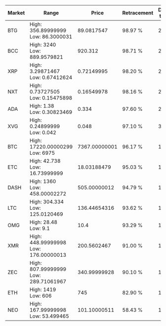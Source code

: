| Market | Range | Price| Retracement | Doubles to 50% |
| --- | --- | --- | --- | --- |
| BTG | High: 356.89999999<br />Low: 86.3000031 | 89.0817547 | 98.97 % | 2.49 |
| BCC | High: 3240<br />Low: 889.9579821 | 920.312 | 98.71 % | 2.24 |
| XRP | High: 3.29871467<br />Low: 0.67412624 | 0.72149995 | 98.20 % | 2.75 |
| NXT | High: 0.73727505<br />Low: 0.15475898 | 0.16549978 | 98.16 % | 2.69 |
| ADA | High: 1.38<br />Low: 0.30823469 | 0.334 | 97.60 % | 2.53 |
| XVG | High: 0.24899999<br />Low: 0.042 | 0.048 | 97.10 % | 3.03 |
| BTC | High: 17220.00000299<br />Low: 6975 | 7367.00000001 | 96.17 % | 1.64 |
| ETC | High: 42.738<br />Low: 16.73999999 | 18.03188479 | 95.03 % | 1.65 |
| DASH | High: 1360<br />Low: 458.00002272 | 505.00000012 | 94.79 % | 1.80 |
| LTC | High: 304.334<br />Low: 125.0120469 | 136.44654316 | 93.62 % | 1.57 |
| OMG | High: 28.48<br />Low: 9.1 | 10.4 | 93.29 % | 1.81 |
| XMR | High: 448.99999998<br />Low: 176.00000013 | 200.5602467 | 91.00 % | 1.56 |
| ZEC | High: 807.99999999<br />Low: 289.71061967 | 340.99999928 | 90.10 % | 1.61 |
| ETH | High: 1419<br />Low: 606 | 745 | 82.90 % | 1.36 |
| NEO | High: 167.99999998<br />Low: 53.499465 | 101.10000511 | 58.43 % | 1.10 |
